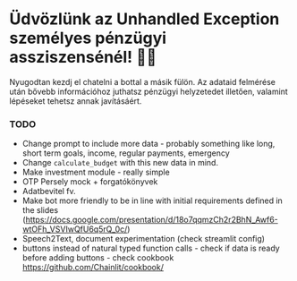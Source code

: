 # Üdvözlünk az Unhandled Exception személyes pénzügyi assziszensénél! 🚀🤖

Nyugodtan kezdj el chatelni a bottal a másik fülön. Az adataid felmérése után bővebb információhoz juthatsz pénzügyi helyzetedet illetően, valamint lépéseket tehetsz annak javításáért.

### TODO

* Change prompt to include more data - probably something like long, short term goals, income, regular payments, emergency
* Change `calculate_budget` with this new data in mind.
* Make investment module - really simple
* OTP Persely mock + forgatókönyvek
* Adatbevitel fv.
* Make bot more friendly to be in line with initial requirements defined in the slides (https://docs.google.com/presentation/d/18o7qqmzCh2r2BhN_Awf6-wtOFh_VSVIwQfU6q5rQ_0c/)
* Speech2Text, document experimentation (check streamlit config)
* buttons instead of natural typed function calls - check if data is ready before adding buttons  - check cookbook https://github.com/Chainlit/cookbook/
